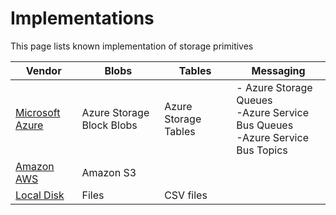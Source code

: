 # Implementations

This page lists known implementation of storage primitives

|  Vendor | Blobs | Tables | Messaging |
|---------|-------|--------|-----------|
|[Microsoft Azure](microsoft-azure.md)|Azure Storage Block Blobs|Azure Storage Tables|- Azure Storage Queues<br>-Azure Service Bus Queues<br>-Azure Service Bus Topics|
|[Amazon AWS](amazon-aws.md)|Amazon S3|||
|[Local Disk](local-disk.md)|Files|CSV files||